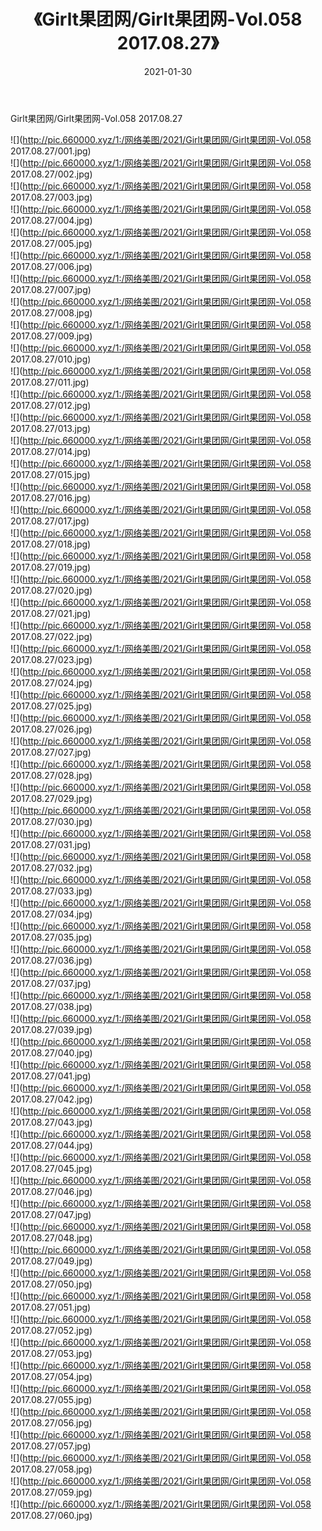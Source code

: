 ﻿---
layout: post
title:  《Girlt果团网/Girlt果团网-Vol.058 2017.08.27》
date:   2021-01-30
img: http://pic.660000.xyz/1:/网络美图/2021/Girlt果团网/Girlt果团网-Vol.058 2017.08.27/000.jpg
categories: [美女, 清纯, 唯美]
---

Girlt果团网/Girlt果团网-Vol.058 2017.08.27

 ![](http://pic.660000.xyz/1:/网络美图/2021/Girlt果团网/Girlt果团网-Vol.058 2017.08.27/001.jpg) <br>![](http://pic.660000.xyz/1:/网络美图/2021/Girlt果团网/Girlt果团网-Vol.058 2017.08.27/002.jpg) <br>![](http://pic.660000.xyz/1:/网络美图/2021/Girlt果团网/Girlt果团网-Vol.058 2017.08.27/003.jpg) <br>![](http://pic.660000.xyz/1:/网络美图/2021/Girlt果团网/Girlt果团网-Vol.058 2017.08.27/004.jpg) <br>![](http://pic.660000.xyz/1:/网络美图/2021/Girlt果团网/Girlt果团网-Vol.058 2017.08.27/005.jpg) <br>![](http://pic.660000.xyz/1:/网络美图/2021/Girlt果团网/Girlt果团网-Vol.058 2017.08.27/006.jpg) <br>![](http://pic.660000.xyz/1:/网络美图/2021/Girlt果团网/Girlt果团网-Vol.058 2017.08.27/007.jpg) <br>![](http://pic.660000.xyz/1:/网络美图/2021/Girlt果团网/Girlt果团网-Vol.058 2017.08.27/008.jpg) <br>![](http://pic.660000.xyz/1:/网络美图/2021/Girlt果团网/Girlt果团网-Vol.058 2017.08.27/009.jpg) <br>![](http://pic.660000.xyz/1:/网络美图/2021/Girlt果团网/Girlt果团网-Vol.058 2017.08.27/010.jpg) <br>![](http://pic.660000.xyz/1:/网络美图/2021/Girlt果团网/Girlt果团网-Vol.058 2017.08.27/011.jpg) <br>![](http://pic.660000.xyz/1:/网络美图/2021/Girlt果团网/Girlt果团网-Vol.058 2017.08.27/012.jpg) <br>![](http://pic.660000.xyz/1:/网络美图/2021/Girlt果团网/Girlt果团网-Vol.058 2017.08.27/013.jpg) <br>![](http://pic.660000.xyz/1:/网络美图/2021/Girlt果团网/Girlt果团网-Vol.058 2017.08.27/014.jpg) <br>![](http://pic.660000.xyz/1:/网络美图/2021/Girlt果团网/Girlt果团网-Vol.058 2017.08.27/015.jpg) <br>![](http://pic.660000.xyz/1:/网络美图/2021/Girlt果团网/Girlt果团网-Vol.058 2017.08.27/016.jpg) <br>![](http://pic.660000.xyz/1:/网络美图/2021/Girlt果团网/Girlt果团网-Vol.058 2017.08.27/017.jpg) <br>![](http://pic.660000.xyz/1:/网络美图/2021/Girlt果团网/Girlt果团网-Vol.058 2017.08.27/018.jpg) <br>![](http://pic.660000.xyz/1:/网络美图/2021/Girlt果团网/Girlt果团网-Vol.058 2017.08.27/019.jpg) <br>![](http://pic.660000.xyz/1:/网络美图/2021/Girlt果团网/Girlt果团网-Vol.058 2017.08.27/020.jpg) <br>![](http://pic.660000.xyz/1:/网络美图/2021/Girlt果团网/Girlt果团网-Vol.058 2017.08.27/021.jpg) <br>![](http://pic.660000.xyz/1:/网络美图/2021/Girlt果团网/Girlt果团网-Vol.058 2017.08.27/022.jpg) <br>![](http://pic.660000.xyz/1:/网络美图/2021/Girlt果团网/Girlt果团网-Vol.058 2017.08.27/023.jpg) <br>![](http://pic.660000.xyz/1:/网络美图/2021/Girlt果团网/Girlt果团网-Vol.058 2017.08.27/024.jpg) <br>![](http://pic.660000.xyz/1:/网络美图/2021/Girlt果团网/Girlt果团网-Vol.058 2017.08.27/025.jpg) <br>![](http://pic.660000.xyz/1:/网络美图/2021/Girlt果团网/Girlt果团网-Vol.058 2017.08.27/026.jpg) <br>![](http://pic.660000.xyz/1:/网络美图/2021/Girlt果团网/Girlt果团网-Vol.058 2017.08.27/027.jpg) <br>![](http://pic.660000.xyz/1:/网络美图/2021/Girlt果团网/Girlt果团网-Vol.058 2017.08.27/028.jpg) <br>![](http://pic.660000.xyz/1:/网络美图/2021/Girlt果团网/Girlt果团网-Vol.058 2017.08.27/029.jpg) <br>![](http://pic.660000.xyz/1:/网络美图/2021/Girlt果团网/Girlt果团网-Vol.058 2017.08.27/030.jpg) <br>![](http://pic.660000.xyz/1:/网络美图/2021/Girlt果团网/Girlt果团网-Vol.058 2017.08.27/031.jpg) <br>![](http://pic.660000.xyz/1:/网络美图/2021/Girlt果团网/Girlt果团网-Vol.058 2017.08.27/032.jpg) <br>![](http://pic.660000.xyz/1:/网络美图/2021/Girlt果团网/Girlt果团网-Vol.058 2017.08.27/033.jpg) <br>![](http://pic.660000.xyz/1:/网络美图/2021/Girlt果团网/Girlt果团网-Vol.058 2017.08.27/034.jpg) <br>![](http://pic.660000.xyz/1:/网络美图/2021/Girlt果团网/Girlt果团网-Vol.058 2017.08.27/035.jpg) <br>![](http://pic.660000.xyz/1:/网络美图/2021/Girlt果团网/Girlt果团网-Vol.058 2017.08.27/036.jpg) <br>![](http://pic.660000.xyz/1:/网络美图/2021/Girlt果团网/Girlt果团网-Vol.058 2017.08.27/037.jpg) <br>![](http://pic.660000.xyz/1:/网络美图/2021/Girlt果团网/Girlt果团网-Vol.058 2017.08.27/038.jpg) <br>![](http://pic.660000.xyz/1:/网络美图/2021/Girlt果团网/Girlt果团网-Vol.058 2017.08.27/039.jpg) <br>![](http://pic.660000.xyz/1:/网络美图/2021/Girlt果团网/Girlt果团网-Vol.058 2017.08.27/040.jpg) <br>![](http://pic.660000.xyz/1:/网络美图/2021/Girlt果团网/Girlt果团网-Vol.058 2017.08.27/041.jpg) <br>![](http://pic.660000.xyz/1:/网络美图/2021/Girlt果团网/Girlt果团网-Vol.058 2017.08.27/042.jpg) <br>![](http://pic.660000.xyz/1:/网络美图/2021/Girlt果团网/Girlt果团网-Vol.058 2017.08.27/043.jpg) <br>![](http://pic.660000.xyz/1:/网络美图/2021/Girlt果团网/Girlt果团网-Vol.058 2017.08.27/044.jpg) <br>![](http://pic.660000.xyz/1:/网络美图/2021/Girlt果团网/Girlt果团网-Vol.058 2017.08.27/045.jpg) <br>![](http://pic.660000.xyz/1:/网络美图/2021/Girlt果团网/Girlt果团网-Vol.058 2017.08.27/046.jpg) <br>![](http://pic.660000.xyz/1:/网络美图/2021/Girlt果团网/Girlt果团网-Vol.058 2017.08.27/047.jpg) <br>![](http://pic.660000.xyz/1:/网络美图/2021/Girlt果团网/Girlt果团网-Vol.058 2017.08.27/048.jpg) <br>![](http://pic.660000.xyz/1:/网络美图/2021/Girlt果团网/Girlt果团网-Vol.058 2017.08.27/049.jpg) <br>![](http://pic.660000.xyz/1:/网络美图/2021/Girlt果团网/Girlt果团网-Vol.058 2017.08.27/050.jpg) <br>![](http://pic.660000.xyz/1:/网络美图/2021/Girlt果团网/Girlt果团网-Vol.058 2017.08.27/051.jpg) <br>![](http://pic.660000.xyz/1:/网络美图/2021/Girlt果团网/Girlt果团网-Vol.058 2017.08.27/052.jpg) <br>![](http://pic.660000.xyz/1:/网络美图/2021/Girlt果团网/Girlt果团网-Vol.058 2017.08.27/053.jpg) <br>![](http://pic.660000.xyz/1:/网络美图/2021/Girlt果团网/Girlt果团网-Vol.058 2017.08.27/054.jpg) <br>![](http://pic.660000.xyz/1:/网络美图/2021/Girlt果团网/Girlt果团网-Vol.058 2017.08.27/055.jpg) <br>![](http://pic.660000.xyz/1:/网络美图/2021/Girlt果团网/Girlt果团网-Vol.058 2017.08.27/056.jpg) <br>![](http://pic.660000.xyz/1:/网络美图/2021/Girlt果团网/Girlt果团网-Vol.058 2017.08.27/057.jpg) <br>![](http://pic.660000.xyz/1:/网络美图/2021/Girlt果团网/Girlt果团网-Vol.058 2017.08.27/058.jpg) <br>![](http://pic.660000.xyz/1:/网络美图/2021/Girlt果团网/Girlt果团网-Vol.058 2017.08.27/059.jpg) <br>![](http://pic.660000.xyz/1:/网络美图/2021/Girlt果团网/Girlt果团网-Vol.058 2017.08.27/060.jpg) <br>